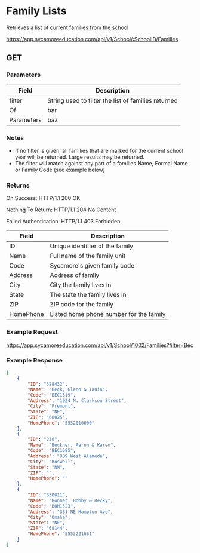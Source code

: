 # Family Lists

Retrieves a list of current families from the school

https://app.sycamoreeducation.com/api/v1/School/:SchoolID/Families

## GET

### Parameters

| Field | Description |
|-------|-------------|
| filter | String used to filter the list of families returned |
| Of | bar |
| Parameters | baz |

### Notes
- If no filter is given, all families that are marked for the current school year will be returned. Large results may be returned.
- The filter will match against any part of a families Name, Formal Name or Family Code (see example below)


### Returns

On Success: HTTP/1.1 200 OK

Nothing To Return: HTTP/1.1 204 No Content

Failed Authentication:  HTTP/1.1 403 Forbidden

| Field      | Description |
|------------|-------------|
| ID | Unique identifier of the family |
| Name | Full name of the family unit |
| Code | Sycamore's given family code |
| Address | Address of family |
| City 	| City the family lives in |
| State |	The state the family lives in |
| ZIP |	ZIP code for the family |
| HomePhone |	Listed home phone number for the family |

### Example Request

https://app.sycamoreeducation.com/api/v1/School/1002/Families?filter=Bec

### Example Response
```json
[
    {
        "ID": "328432",
        "Name": "Beck, Glenn & Tania",
        "Code": "BEC1519",
        "Address": "1924 N. Clarkson Street",
        "City": "Fremont",
        "State": "NE",
        "ZIP": "68025",
        "HomePhone": "5552010000"
    },
    {
        "ID": "230",
        "Name": "Beckner, Aaron & Karen",
        "Code": "BEC1085",
        "Address": "909 West Alameda",
        "City": "Roswell",
        "State": "NM",
        "ZIP": "",
        "HomePhone": ""
    },
    {
        "ID": "330011",
        "Name": "Bonner, Bobby & Becky",
        "Code": "BON1523",
        "Address": "331 NE Hampton Ave",
        "City": "Omaha",
        "State": "NE",
        "ZIP": "68144",
        "HomePhone": "5553221661"
    }
]
```